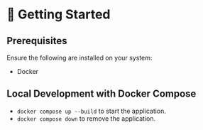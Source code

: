# 🚀 Getting Started
## Prerequisites
Ensure the following are installed on your system:
- Docker

## Local Development with Docker Compose
- `docker compose up --build` to start the application.
- `docker compose down` to remove the application.
